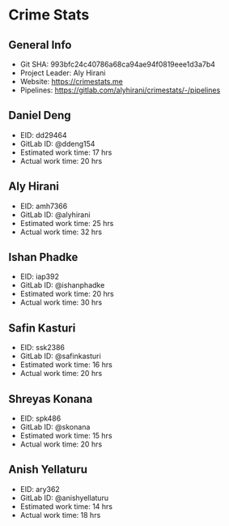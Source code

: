 # Crime Stats

## General Info
* Git SHA: 993bfc24c40786a68ca94ae94f0819eee1d3a7b4
* Project Leader: Aly Hirani
* Website: https://crimestats.me
* Pipelines: https://gitlab.com/alyhirani/crimestats/-/pipelines

## Daniel Deng
* EID: dd29464
* GitLab ID: @ddeng154
* Estimated work time: 17 hrs
* Actual work time: 20 hrs

## Aly Hirani
* EID: amh7366
* GitLab ID: @alyhirani
* Estimated work time: 25 hrs
* Actual work time: 32 hrs

## Ishan Phadke
* EID: iap392
* GitLab ID: @ishanphadke
* Estimated work time: 20 hrs
* Actual work time: 30 hrs

## Safin Kasturi
* EID: ssk2386
* GitLab ID: @safinkasturi
* Estimated work time: 16 hrs
* Actual work time: 20 hrs

## Shreyas Konana
* EID: spk486
* GitLab ID: @skonana
* Estimated work time: 15 hrs
* Actual work time: 20 hrs

## Anish Yellaturu
* EID: ary362
* GitLab ID: @anishyellaturu
* Estimated work time: 14 hrs
* Actual work time: 18 hrs
